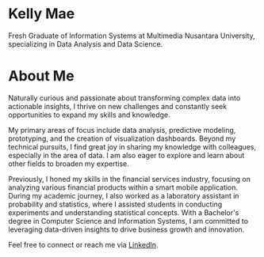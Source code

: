 # Kelly Mae

Fresh Graduate of Information Systems at Multimedia Nusantara University, specializing in Data Analysis and Data Science.

# About Me
Naturally curious and passionate about transforming complex data into actionable insights, I thrive on new challenges and constantly seek opportunities to expand my skills and knowledge.

My primary areas of focus include data analysis, predictive modeling, prototyping, and the creation of visualization dashboards. Beyond my technical pursuits, I find great joy in sharing my knowledge with colleagues, especially in the area of data. I am also eager to explore and learn about other fields to broaden my expertise.

Previously, I honed my skills in the financial services industry, focusing on analyzing various financial products within a smart mobile application. During my academic journey, I also worked as a laboratory assistant in probability and statistics, where I assisted students in conducting experiments and understanding statistical concepts. With a Bachelor's degree in Computer Science and Information Systems, I am committed to leveraging data-driven insights to drive business growth and innovation.

Feel free to connect or reach me via [LinkedIn](https://www.linkedin.com/in/antonettekelly/).
